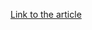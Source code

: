 [Link to the article](https://www.forcepoint.com/blog/x-labs/url-shortener-microsoft-word-remcos-rat-trojan)
